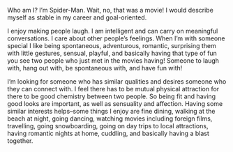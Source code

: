 Who am I? I’m Spider-Man. Wait, no, that was a movie! I would describe myself as stable in my career and goal-oriented.

I enjoy making people laugh. I am intelligent and can carry on meaningful conversations. I care about other people’s feelings. When I’m with someone special I like being spontaneous, adventurous, romantic, surprising them with little gestures, sensual, playful, and basically having that type of fun you see two people who just met in the movies having! Someone to laugh with, hang out with, be spontaneous with, and have fun with!

I’m looking for someone who has similar qualities and desires someone who they can connect with. I feel there has to be mutual physical attraction for there to be good chemistry between two people. So being fit and having good looks are important, as well as sensuality and affection. Having some similar interests helps–some things I enjoy are fine dining, walking at the beach at night, going dancing, watching movies including foreign films, travelling, going snowboarding, going on day trips to local attractions, having romantic nights at home, cuddling, and basically having a blast together.
